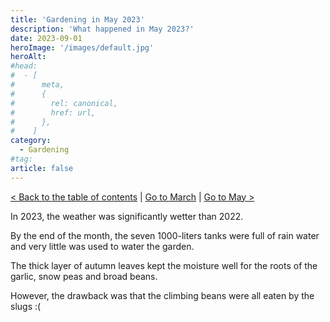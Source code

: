 ```yaml
---
title: 'Gardening in May 2023'
description: 'What happened in May 2023?'
date: 2023-09-01
heroImage: '/images/default.jpg'
heroAlt:
#head:
#  - [
#      meta,
#      {
#        rel: canonical,
#        href: url,
#      },
#    ]
category:
  - Gardening
#tag:
article: false
---
```


[< Back to the table of contents](./README.md) | [Go to March](2023-04.md) | [Go to May >](2023-06.md)

In 2023, the weather was significantly wetter than 2022.

By the end of the month, the seven 1000-liters tanks were full of rain water and very little was used to water the garden.

The thick layer of autumn leaves kept the moisture well for the roots of the garlic, snow peas and broad beans.

However, the drawback was that the climbing beans were all eaten by the slugs :(
